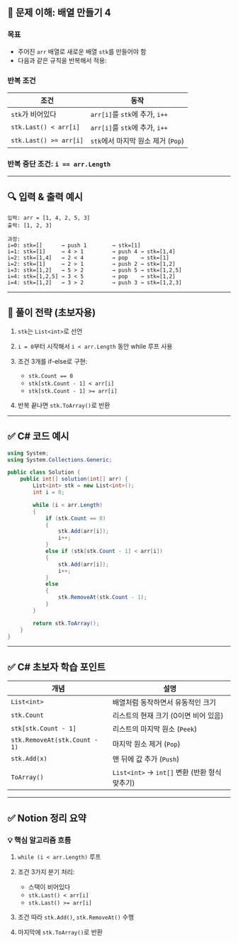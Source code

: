 

## 🧠 문제 이해: 배열 만들기 4

### 목표

* 주어진 `arr` 배열로 새로운 배열 `stk`를 만들어야 함
* 다음과 같은 규칙을 반복해서 적용:

### 반복 조건

| 조건                     | 동작                         |
| ---------------------- | -------------------------- |
| `stk`가 비어있다            | `arr[i]`를 `stk`에 추가, `i++` |
| `stk.Last() < arr[i]`  | `arr[i]`를 `stk`에 추가, `i++` |
| `stk.Last() >= arr[i]` | `stk`에서 마지막 원소 제거 (`Pop`)  |

### 반복 중단 조건: `i == arr.Length`

---

## 🔍 입력 & 출력 예시

```text
입력: arr = [1, 4, 2, 5, 3]
출력: [1, 2, 3]

과정:
i=0: stk=[]      → push 1        → stk=[1]
i=1: stk=[1]     → 4 > 1         → push 4 → stk=[1,4]
i=2: stk=[1,4]   → 2 < 4         → pop    → stk=[1]
i=2: stk=[1]     → 2 > 1         → push 2 → stk=[1,2]
i=3: stk=[1,2]   → 5 > 2         → push 5 → stk=[1,2,5]
i=4: stk=[1,2,5] → 3 < 5         → pop    → stk=[1,2]
i=4: stk=[1,2]   → 3 > 2         → push 3 → stk=[1,2,3]
```

---

## 🎯 풀이 전략 (초보자용)

1. `stk`는 `List<int>`로 선언
2. `i = 0`부터 시작해서 `i < arr.Length` 동안 while 루프 사용
3. 조건 3개를 if-else로 구현:

   * `stk.Count == 0`
   * `stk[stk.Count - 1] < arr[i]`
   * `stk[stk.Count - 1] >= arr[i]`
4. 반복 끝나면 `stk.ToArray()`로 반환

---

## ✅ C# 코드 예시

```csharp
using System;
using System.Collections.Generic;

public class Solution {
    public int[] solution(int[] arr) {
        List<int> stk = new List<int>();
        int i = 0;

        while (i < arr.Length)
        {
            if (stk.Count == 0)
            {
                stk.Add(arr[i]);
                i++;
            }
            else if (stk[stk.Count - 1] < arr[i])
            {
                stk.Add(arr[i]);
                i++;
            }
            else
            {
                stk.RemoveAt(stk.Count - 1);
            }
        }

        return stk.ToArray();
    }
}
```

---

## ✅ C# 초보자 학습 포인트

| 개념                            | 설명                                   |
| ----------------------------- | ------------------------------------ |
| `List<int>`                   | 배열처럼 동작하면서 유동적인 크기                   |
| `stk.Count`                   | 리스트의 현재 크기 (0이면 비어 있음)               |
| `stk[stk.Count - 1]`          | 리스트의 마지막 원소 (`Peek`)                 |
| `stk.RemoveAt(stk.Count - 1)` | 마지막 원소 제거 (`Pop`)                    |
| `stk.Add(x)`                  | 맨 뒤에 값 추가 (`Push`)                   |
| `ToArray()`                   | `List<int>` → `int[]` 변환 (반환 형식 맞추기) |

---

## ✅ Notion 정리 요약

### 💡 핵심 알고리즘 흐름

1. `while (i < arr.Length)` 루프
2. 조건 3가지 분기 처리:

   * 스택이 비어있다
   * `stk.Last() < arr[i]`
   * `stk.Last() >= arr[i]`
3. 조건 따라 `stk.Add()`, `stk.RemoveAt()` 수행
4. 마지막에 `stk.ToArray()`로 반환

